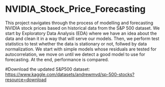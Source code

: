 # NVIDIA_Stock_Price_Forecasting

This project navigates through the process of modelling and forecasting NVIDIA stock prices based on historical data from the S&P 500 dataset. We start by Exploratory Data Analysis (EDA) where we have an idea about the data and clean it in a way that will serve our models. Then, we perform test statistics to test whether the data is stationary or not, follwed by data normalization. We start with simple models whose residuals are tested for autocorrelation, we move on until we detect a good model to use for forecasting. At the end, performance is compared.


#Download the updated S&P500 dataset:
https://www.kaggle.com/datasets/andrewmvd/sp-500-stocks?resource=download
